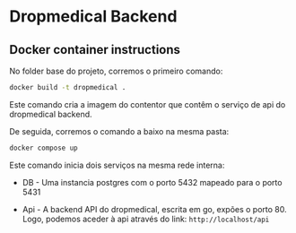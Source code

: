 # Dropmedical Backend

## Docker container instructions

No folder base do projeto, corremos o primeiro comando:

```bash
docker build -t dropmedical .
```

Este comando cria a imagem do contentor que contêm o serviço de api do dropmedical backend.

De seguida, corremos o comando a baixo na mesma pasta:

```bash
docker compose up
```

Este comando inicia dois serviços na mesma rede interna:

- DB -
  Uma instancia postgres com o porto 5432 mapeado para o porto 5431

- Api -
  A backend API do dropmedical, escrita em go, expões o porto 80. Logo, podemos aceder à api através do link: `http://localhost/api`
